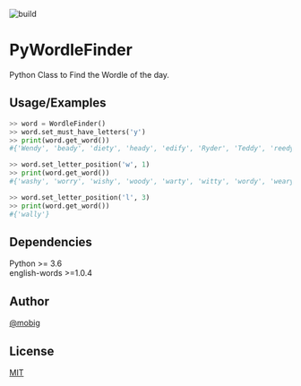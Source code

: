 ![build](https://img.shields.io/pypi/v/english-words)
# PyWordleFinder
Python Class to Find the Wordle of the day.

## Usage/Examples
```python
>> word = WordleFinder()
>> word.set_must_have_letters('y')
>> print(word.get_word())
#{'Wendy', 'beady', 'diety', 'heady', 'edify', 'Ryder', 'Teddy', 'reedy', 'deity', 'ready', 'decry', 'decay', 'Clyde', 'decoy', 'yield', 'seedy', 'yodel', 'derby', 'deify', 'delay', 'weedy', 'needy'}

>> word.set_letter_position('w', 1)
>> print(word.get_word())
#{'washy', 'worry', 'wishy', 'woody', 'warty', 'witty', 'wordy', 'weary', 'weedy', 'withy', 'wacky', 'wally', 'windy', 'wispy', 'wormy'}

>> word.set_letter_position('l', 3)
>> print(word.get_word())
#{'wally'}
```

## Dependencies
Python >= 3.6<br>
english-words >=1.0.4

## Author
[@mobig](https://github.com/mobig)


## License
[MIT](https://choosealicense.com/licenses/mit/)